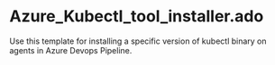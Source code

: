 # Azure_Kubectl_tool_installer.ado
Use this template for installing a specific version of kubectl binary on agents in Azure Devops Pipeline.
